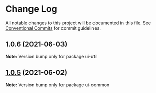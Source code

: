 # Change Log

All notable changes to this project will be documented in this file.
See [Conventional Commits](https://conventionalcommits.org) for commit guidelines.

## 1.0.6 (2021-06-03)

**Note:** Version bump only for package ui-util





## [1.0.5](https://github.com/shepherd-dc/lerna-demo/compare/ui-common@1.0.4...ui-common@1.0.5) (2021-06-02)

**Note:** Version bump only for package ui-common
